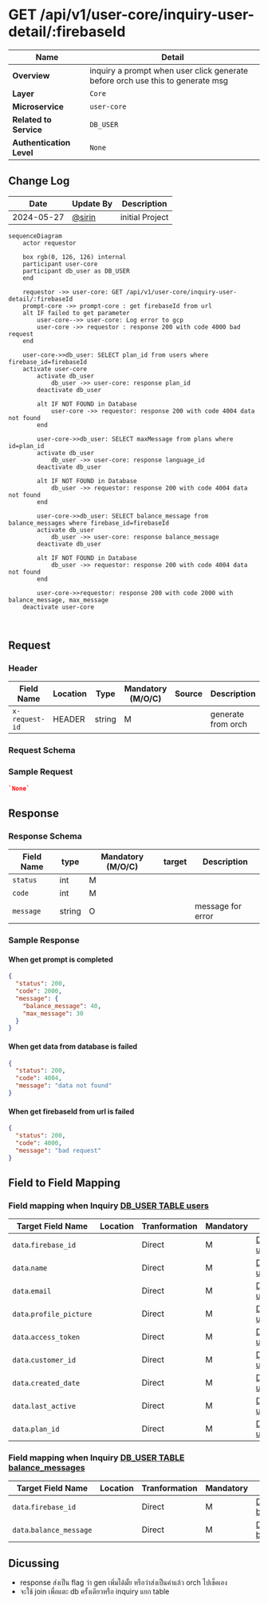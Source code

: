 # GET /api/v1/user-core/inquiry-user-detail/:firebaseId

| Name                     | Detail                                                                         |
| ------------------------ | ------------------------------------------------------------------------------ |
| **Overview**             | inquiry a prompt when user click generate before orch use this to generate msg |
| **Layer**                | `Core`                                                                         |
| **Microservice**         | `user-core`                                                                    |
| **Related to Service**   | `DB_USER`                                                                      |
| **Authentication Level** | `None`                                                                         |

## Change Log

| Date       | Update By                             | Description     |
| ---------- | ------------------------------------- | --------------- |
| 2024-05-27 | [@sirin](https://github.com/aamjazrk) | initial Project |

```mermaid
sequenceDiagram
    actor requestor

    box rgb(0, 126, 126) internal
    participant user-core
    participant db_user as DB_USER
    end

    requestor ->> user-core: GET /api/v1/user-core/inquiry-user-detail/:firebaseId
    prompt-core ->> prompt-core : get firebaseId from url
    alt IF failed to get parameter
        user-core-->> user-core: Log error to gcp
        user-core ->> requestor : response 200 with code 4000 bad request
    end

    user-core->>db_user: SELECT plan_id from users where firebase_id=firebaseId
    activate user-core
        activate db_user
            db_user ->> user-core: response plan_id
        deactivate db_user

        alt IF NOT FOUND in Database
            user-core ->> requestor: response 200 with code 4004 data not found
        end

        user-core->>db_user: SELECT maxMessage from plans where id=plan_id
        activate db_user
            db_user ->> user-core: response language_id
        deactivate db_user

        alt IF NOT FOUND in Database
            db_user ->> requestor: response 200 with code 4004 data not found
        end

        user-core->>db_user: SELECT balance_message from balance_messages where firebase_id=firebaseId
        activate db_user
            db_user ->> user-core: response balance_message
        deactivate db_user

        alt IF NOT FOUND in Database
            db_user ->> requestor: response 200 with code 4004 data not found
        end

        user-core->>requestor: response 200 with code 2000 with balance_message, max_message
    deactivate user-core



```

## Request

### Header

| Field Name     | Location | Type   | Mandatory (M/O/C) | Source | Description        |
| -------------- | -------- | ------ | ----------------- | ------ | ------------------ |
| `x-request-id` | HEADER   | string | M                 |        | generate from orch |

### Request Schema

### Sample Request

```json
`None`
```

## Response

### Response Schema

| Field Name | type   | Mandatory (M/O/C) | target | Description       |
| ---------- | ------ | ----------------- | ------ | ----------------- |
| `status`   | int    | M                 |        |                   |
| `code`     | int    | M                 |        |                   |
| `message`  | string | O                 |        | message for error |

### Sample Response

#### When get prompt is completed

```json
{
  "status": 200,
  "code": 2000,
  "message": {
    "balance_message": 40,
    "max_message": 30
  }
}
```

#### When get data from database is failed

```json
{
  "status": 200,
  "code": 4004,
  "message": "data not found"
}
```

#### When get firebaseId from url is failed

```json
{
  "status": 200,
  "code": 4000,
  "message": "bad request"
}
```

## Field to Field Mapping

### Field mapping when Inquiry [DB_USER TABLE users]()

| Target Field Name        | Location | Tranformation | Mandatory | Source                                    | Remark |
| ------------------------ | -------- | ------------- | --------- | ----------------------------------------- | ------ |
| `data`.`firebase_id`     |          | Direct        | M         | [DB_USER TABLE users]().`firebase_id`     |        |
| `data`.`name`            |          | Direct        | M         | [DB_USER TABLE users]().`name`            |        |
| `data`.`email`           |          | Direct        | M         | [DB_USER TABLE users]().`email`           |        |
| `data`.`profile_picture` |          | Direct        | M         | [DB_USER TABLE users]().`profile_picture` |        |
| `data`.`access_token`    |          | Direct        | M         | [DB_USER TABLE users]().`access_token`    |        |
| `data`.`customer_id`     |          | Direct        | M         | [DB_USER TABLE users]().`customer_id`     |        |
| `data`.`created_date`    |          | Direct        | M         | [DB_USER TABLE users]().`created_date`    |        |
| `data`.`last_active`     |          | Direct        | M         | [DB_USER TABLE users]().`last_active`     |        |
| `data`.`plan_id`         |          | Direct        | M         | [DB_USER TABLE users]().`plan_id`         |        |

### Field mapping when Inquiry [DB_USER TABLE balance_messages]()

| Target Field Name        | Location | Tranformation | Mandatory | Source                                               | Remark |
| ------------------------ | -------- | ------------- | --------- | ---------------------------------------------------- | ------ |
| `data`.`firebase_id`     |          | Direct        | M         | [DB_USER TABLE balance_messages]().`firebase_id`     |        |
| `data`.`balance_message` |          | Direct        | M         | [DB_USER TABLE balance_messages]().`balance_message` |        |


## Dicussing

- response ส่งเป็น flag ว่า gen เพิ่มได้มั้ย หรือว่าส่งเป็นค่าแล้ว orch ไปเช็คเอง
- จะใช้ join เพื่อแตะ db ครั้งเดียวหรือ inquiry แยก table
